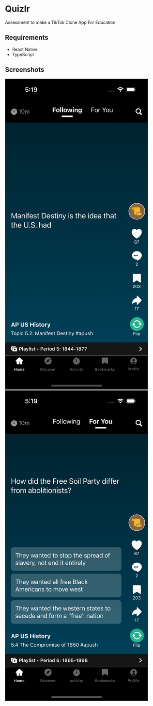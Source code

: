 # Quizlr

Assessment to make a TikTok Clone App For Education

## Requirements

- React Native
- TypeScript

## Screenshots

![img](/assets/screenshots/Following.PNG)
![img](/assets/screenshots/ForYou.PNG)
